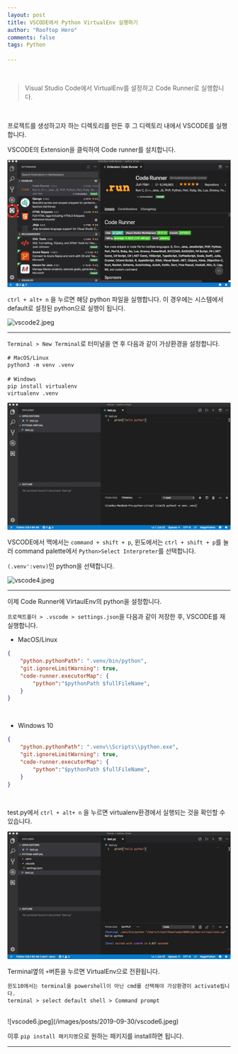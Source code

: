 ```yaml
---
layout: post
title: VSCODE에서 Python VirtualEnv 실행하기
author: "Rooftop Hero"
comments: false
tags: Python

---
```


<br>

> Visual Studio Code에서 VirtualEnv를 설정하고 Code Runner로 실행합니다.

<br>

프로젝트를 생성하고자 하는 디렉토리를 만든 후 그 디렉토리 내에서 VSCODE를 실행합니다.

VSCODE의 Extension을 클릭하여 Code runner를 설치합니다.


![vscode1.jpeg](/images/posts/2019-09-30/vscode1.jpeg)


```ctrl + alt+ n``` 을 누르면 해당 python 파일을 실행합니다. 이 경우에는 시스템에서 default로 설정된 python으로 실행이 됩니다.


![vscode2.jpeg](/images/posts/2019-09-30/vscode2.jpeg)

---


```Terminal > New Terminal```로 터미널을 연 후 다음과 같이 가상환경을 설정합니다.

```linux
# MacOS/Linux
python3 -m venv .venv

# Windows
pip install virtualenv
virtualenv .venv 
```


![vscode3.jpeg](/images/posts/2019-09-30/vscode3.jpeg)


VSCODE에서 맥에서는 ```command + shift + p```, 윈도에서는 ```ctrl + shift + p```를 눌러 command palette에서 ```Python>Select Interpreter```를 선택합니다.

```(.venv':venv)```인 python을 선택합니다.


![vscode4.jpeg](/images/posts/2019-09-30/vscode4.jpeg)

---

이제 Code Runner에 VirtaulEnv의 python을 설정합니다.

```프로젝트폴더 > .vscode > settings.json```을 다음과 같이 저장한 후, VSCODE를 재실행합니다.

* MacOS/Linux

```json
{
    "python.pythonPath": ".venv/bin/python",
    "git.ignoreLimitWarning": true,
    "code-runner.executorMap": {
        "python":"$pythonPath $fullFileName",
    }
}

```
<br>

* Windows 10

```json
{
    "python.pythonPath": ".venv\\Scripts\\python.exe",
    "git.ignoreLimitWarning": true,
    "code-runner.executorMap": {
        "python":"$pythonPath $fullFileName",
    }
}
```
<br>

test.py에서 ```ctrl + alt+ n``` 을 누르면 virtualenv환경에서 실행되는 것을 확인할 수 있습니다.


![vscode5.jpeg](/images/posts/2019-09-30/vscode5.jpeg)


Terminal옆의 ```+```버튼을 누르면 VirtualEnv으로 전환됩니다. 

```
윈도10에서는 terminal을 powershell이 아닌 cmd를 선택해야 가상환경이 activate됩니다. 
terminal > select default shell > Command prompt
```
<br>
![vscode6.jpeg](/images/posts/2019-09-30/vscode6.jpeg)


이후 ```pip install 패키지명```으로 원하는 패키지를 install하면 됩니다. 

---

